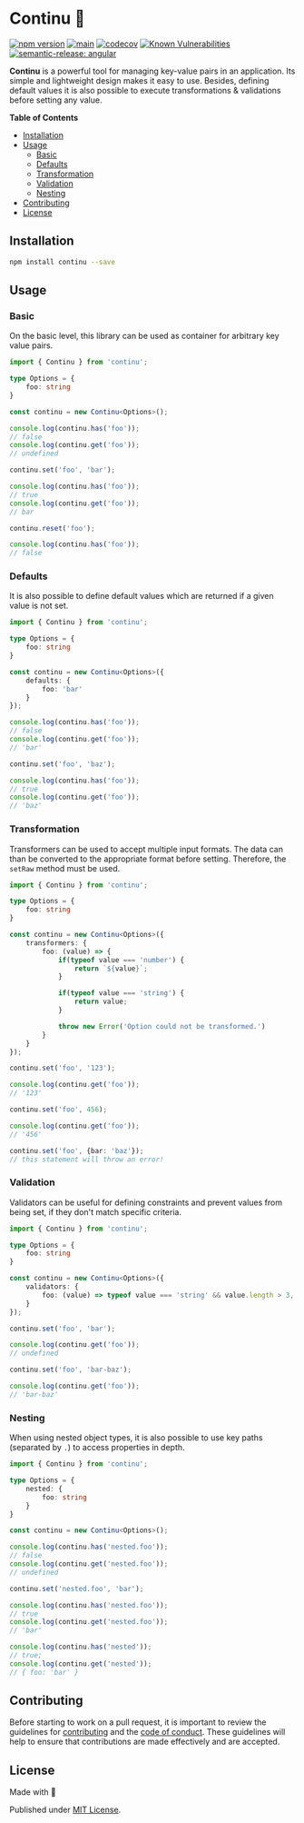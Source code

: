 # Continu 🐯

[![npm version](https://badge.fury.io/js/continu.svg)](https://badge.fury.io/js/continu)
[![main](https://github.com/tada5hi/continu/actions/workflows/main.yml/badge.svg)](https://github.com/tada5hi/continu/actions/workflows/main.yml)
[![codecov](https://codecov.io/gh/tada5hi/continu/branch/master/graph/badge.svg?token=L65RSE7BT1)](https://codecov.io/gh/tada5hi/continu)
[![Known Vulnerabilities](https://snyk.io/test/github/Tada5hi/continu/badge.svg?targetFile=package.json)](https://snyk.io/test/github/Tada5hi/continu?targetFile=package.json)
[![semantic-release: angular](https://img.shields.io/badge/semantic--release-angular-e10079?logo=semantic-release)](https://github.com/semantic-release/semantic-release)

**Continu** is a powerful tool for managing key-value pairs in an application.
Its simple and lightweight design makes it easy to use.
Besides, defining default values it is also possible to execute transformations & validations before setting any value.

**Table of Contents**

- [Installation](#installation)
- [Usage](#usage)
  - [Basic](#basic)
  - [Defaults](#defaults)
  - [Transformation](#transformation)
  - [Validation](#validation)
  - [Nesting](#nesting)
- [Contributing](#contributing)
- [License](#license)

## Installation

```bash
npm install continu --save
```

## Usage

### Basic

On the basic level, this library can be used as container for arbitrary key value pairs.

```typescript
import { Continu } from 'continu';

type Options = {
    foo: string
}

const continu = new Continu<Options>();

console.log(continu.has('foo'));
// false
console.log(continu.get('foo'));
// undefined

continu.set('foo', 'bar');

console.log(continu.has('foo'));
// true
console.log(continu.get('foo'));
// bar

continu.reset('foo');

console.log(continu.has('foo'));
// false
```

### Defaults
It is also possible to define default values which are returned if a given value is not set.

```typescript
import { Continu } from 'continu';

type Options = {
    foo: string
}

const continu = new Continu<Options>({
    defaults: {
        foo: 'bar'
    }
});

console.log(continu.has('foo'));
// false
console.log(continu.get('foo'));
// 'bar'

continu.set('foo', 'baz');

console.log(continu.has('foo'));
// true
console.log(continu.get('foo'));
// 'baz'

```

### Transformation

Transformers can be used to accept multiple input formats.
The data can than be converted to the appropriate format before setting.
Therefore, the `setRaw` method must be used.

```typescript
import { Continu } from 'continu';

type Options = {
    foo: string
}

const continu = new Continu<Options>({
    transformers: {
        foo: (value) => {
            if(typeof value === 'number') {
                return `${value}`;
            }

            if(typeof value === 'string') {
                return value;
            }

            throw new Error('Option could not be transformed.')
        }
    }
});

continu.set('foo', '123');

console.log(continu.get('foo'));
// '123'

continu.set('foo', 456);

console.log(continu.get('foo'));
// '456'

continu.set('foo', {bar: 'baz'});
// this statement will throw an error!
```

### Validation

Validators can be useful for defining constraints and prevent values from being set,
if they don't match specific criteria.

```typescript
import { Continu } from 'continu';

type Options = {
    foo: string
}

const continu = new Continu<Options>({
    validators: {
        foo: (value) => typeof value === 'string' && value.length > 3,
    }
});

continu.set('foo', 'bar');

console.log(continu.get('foo'));
// undefined

continu.set('foo', 'bar-baz');

console.log(continu.get('foo'));
// 'bar-baz'

```

### Nesting

When using nested object types, it is also possible to use key paths (separated by `.`) to
access properties in depth.

```typescript
import { Continu } from 'continu';

type Options = {
    nested: {
        foo: string
    }
}

const continu = new Continu<Options>();

console.log(continu.has('nested.foo'));
// false
console.log(continu.get('nested.foo'));
// undefined

continu.set('nested.foo', 'bar');

console.log(continu.has('nested.foo'));
// true
console.log(continu.get('nested.foo'));
// 'bar'

console.log(continu.has('nested'));
// true;
console.log(continu.get('nested'));
// { foo: 'bar' }
```

## Contributing

Before starting to work on a pull request, it is important to review the guidelines for
[contributing](./CONTRIBUTING.md) and the [code of conduct](./CODE_OF_CONDUCT.md).
These guidelines will help to ensure that contributions are made effectively and are accepted.

## License

Made with 💚

Published under [MIT License](./LICENSE).
